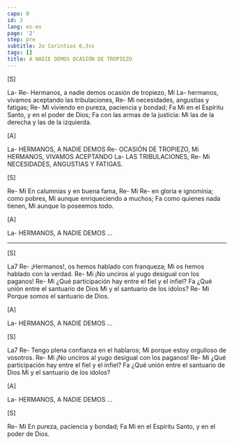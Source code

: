```yaml
---
capo: 0
id: 2
lang: es-es
page: '2'
step: pre
subtitle: 2o Corintios 6,3ss
tags: []
title: A NADIE DEMOS OCASIÓN DE TROPIEZO
---
```


[S]

La-                                   Re-
Hermanos, a nadie demos ocasión de tropiezo,
    Mi                                     La-
hermanos, vivamos aceptando las tribulaciones,
Re-                        Mi
necesidades, angustias y fatigas;
Re-                                Mi
viviendo en pureza, paciencia y bondad;
               Fa                       Mi
en el Espíritu Santo, y en el poder de Dios;
                       Fa
con las armas de la justicia:
                                 Mi
las de la derecha y las de la izquierda.

[A]

La-
HERMANOS, A NADIE DEMOS
               Re-
OCASIÓN DE TROPIEZO,
    Mi
HERMANOS, VIVAMOS ACEPTANDO
            La-
LAS TRIBULACIONES,
Re-                        Mi
NECESIDADES, ANGUSTIAS Y FATIGAS.

[S]

Re-                     Mi
En calumnias y en buena fama,
Re-              Mi           Re-
en gloria e ignominia; como pobres,
                        Mi
aunque enriqueciendo a muchos;
                  Fa
como quienes nada tienen,
                   Mi
aunque lo poseemos todo.

[A]

La-
HERMANOS, A NADIE DEMOS ...

---

[S]

La7                                  Re-
¡Hermanos!, os hemos hablado con franqueza;
                           Mi
os hemos hablado con la verdad.
Re-                                    Mi
¡No unciros al yugo desigual con los paganos!
Re-                                         Mi
¿Qué participación hay entre el fiel y el infiel?
                                  Fa
¿Qué unión entre el santuario de Dios
                      Mi
y el santuario de los ídolos?
Re-                           Mi
Porque somos el santuario de Dios.

[A]

La-
HERMANOS, A NADIE DEMOS ...

[S]

La7                            Re-
Tengo plena confianza en el hablaros;
                            Mi
porque estoy orgulloso de vosotros.
Re-                                    Mi
¡No unciros al yugo desigual con los paganos!
Re-                                         Mi
¿Qué participación hay entre el fiel y el infiel?
                                  Fa
¿Qué unión entre el santuario de Dios
                      Mi
y el santuario de los ídolos?

[A]

La-
HERMANOS, A NADIE DEMOS ...

[S]

Re-                        Mi
En pureza, paciencia y bondad;
               Fa                       Mi
en el Espíritu Santo, y en el poder de Dios.
